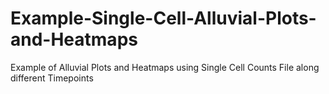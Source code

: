 # Example-Single-Cell-Alluvial-Plots-and-Heatmaps
Example of Alluvial Plots and Heatmaps using Single Cell Counts File along different Timepoints
